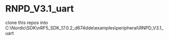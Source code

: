 # RNPD_V3.1_uart
clone this repos into C:\Nordic\SDK\nRF5_SDK_17.0.2_d674dde\examples\peripheral\RNPD_V3.1_uart
